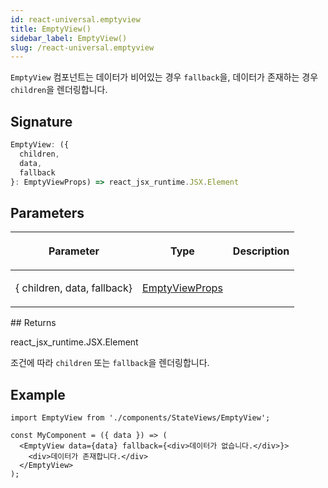 ```yaml
---
id: react-universal.emptyview
title: EmptyView()
sidebar_label: EmptyView()
slug: /react-universal.emptyview
---
```






`EmptyView` 컴포넌트는 데이터가 비어있는 경우 `fallback`을, 데이터가 존재하는 경우 `children`을 렌더링합니다.

## Signature

```typescript
EmptyView: ({
  children,
  data,
  fallback
}: EmptyViewProps) => react_jsx_runtime.JSX.Element
```

## Parameters

<table><thead><tr><th>

Parameter


</th><th>

Type


</th><th>

Description


</th></tr></thead>
<tbody><tr><td>

\{ children, data, fallback\}


</td><td>

[EmptyViewProps](./react-universal.emptyviewprops)


</td><td>


</td></tr>
</tbody></table>
## Returns

react_jsx_runtime.JSX.Element

조건에 따라 `children` 또는 `fallback`을 렌더링합니다.

## Example


```tsx
import EmptyView from './components/StateViews/EmptyView';

const MyComponent = ({ data }) => (
  <EmptyView data={data} fallback={<div>데이터가 없습니다.</div>}>
    <div>데이터가 존재합니다.</div>
  </EmptyView>
);
```


